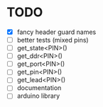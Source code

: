 # TODO
- [x] fancy header guard names
- [ ] better tests (mixed pins)
- [ ] get_state&lt;PIN&gt;()
- [ ] get_ddr&lt;PIN&gt;()
- [ ] get_port&lt;PIN&gt;()
- [ ] get_pin&lt;PIN&gt;()
- [ ] get_lead&lt;PIN&gt;()
- [ ] documentation
- [ ] arduino library